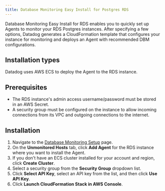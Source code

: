 ```yaml
---
title: Database Monitoring Easy Install for Postgres RDS
---
```


Database Monitoring Easy Install for RDS enables you to quickly set up Agents to monitor your RDS Postgres instances. After specifying a few options, Datadog generates a CloudFormation template that configures your instance for monitoring and deploys an Agent with recommended DBM configurations.

## Installation types

Datadog uses AWS ECS to deploy the Agent to the RDS instance. 

## Prerequisites

- The RDS instance's admin access username/password must be stored in an AWS Secret.
- A security group must be configured on the instance to allow incoming connections from its VPC and outgoing connections to the internet.

## Installation

1. Navigate to the [Database Monitoring Setup][1] page.
1. On the **Unmonitored Hosts** tab, click **Add Agent** for the RDS instance where you want to install the Agent.
1. If you don't have an ECS cluster installed for your account and region, click **Create Cluster**.
1. Select a security group from the **Security Group** dropdown list.
1. Click **Select API Key**, select an API key from the list, and then click **Use API Key**.
1. Click **Launch CloudFormation Stack in AWS Console**.

[1]: https://app.datadoghq.com/databases/setup